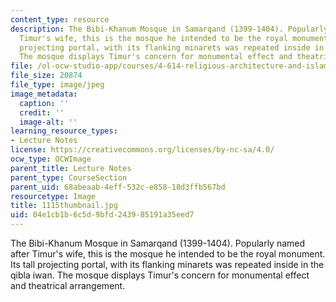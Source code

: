 ```yaml
---
content_type: resource
description: The Bibi-Khanum Mosque in Samarqand (1399-1404). Popularly named after
  Timur's wife, this is the mosque he intended to be the royal monument. Its tall
  projecting portal, with its flanking minarets was repeated inside in the qibla iwan.
  The mosque displays Timur's concern for monumental effect and theatrical arrangement.
file: /ol-ocw-studio-app/courses/4-614-religious-architecture-and-islamic-cultures-fall-2002/04e1cb1b6c5d9bfd243985191a35eed7_1115thumbnail.jpg
file_size: 20874
file_type: image/jpeg
image_metadata:
  caption: ''
  credit: ''
  image-alt: ''
learning_resource_types:
- Lecture Notes
license: https://creativecommons.org/licenses/by-nc-sa/4.0/
ocw_type: OCWImage
parent_title: Lecture Notes
parent_type: CourseSection
parent_uid: 68abeaab-4eff-532c-e858-18d3ffb567bd
resourcetype: Image
title: 1115thumbnail.jpg
uid: 04e1cb1b-6c5d-9bfd-2439-85191a35eed7
---
```

The Bibi-Khanum Mosque in Samarqand (1399-1404). Popularly named after Timur's wife, this is the mosque he intended to be the royal monument. Its tall projecting portal, with its flanking minarets was repeated inside in the qibla iwan. The mosque displays Timur's concern for monumental effect and theatrical arrangement.